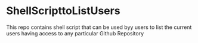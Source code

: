# ShellScripttoListUsers
This repo contains shell script that can be used byy users to list the current users having access to any particular Github Repository

